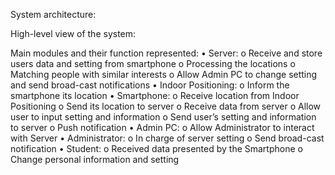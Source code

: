 System architecture:


High-level view of the system: 
 
Main modules and their function represented: 
•	Server: 
  o	Receive and store users data and setting from smartphone
  o	Processing the locations
  o	Matching people with similar interests
  o	Allow Admin PC to change setting and send broad-cast notifications
•	Indoor Positioning: 
  o	Inform the smartphone its location
•	Smartphone:
  o	Receive location from Indoor Positioning 
  o	Send its location to server
  o	Receive data from server
  o	Allow user to input setting and information
  o	Send user’s setting and information to server
  o	Push notification
•	Admin PC:
  o	Allow Administrator to interact with Server
•	Administrator:
  o	In charge of server setting
  o	Send broad-cast notification
•	Student:
  o	Received data presented by the Smartphone
  o	Change personal information and setting 
